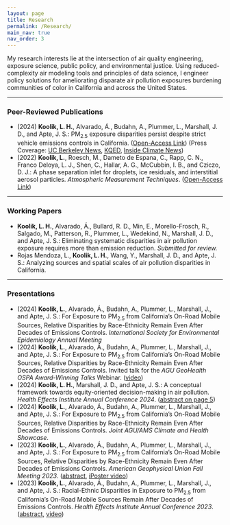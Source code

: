 ```yaml
---
layout: page
title: Research
permalink: /Research/
main_nav: true
nav_order: 3
---
```


<p>My research interests lie at the intersection of air quality engineering, exposure science, public policy, and environmental justice. Using reduced-complexity air modeling tools and principles of data science, I engineer policy solutions for ameliorating disparate air pollution exposures burdening communities of color in California and across the United States.</p>

<hr>

<h3>Peer-Reviewed Publications</h3>
<ul>
  <li>(2024) <b>Koolik, L. H.</b>, Alvarado, Á., Budahn, A., Plummer, L., Marshall, J. D., and Apte, J. S.: PM<sub>2.5</sub> exposure disparities persist despite strict vehicle emissions controls in California. (<a href="https://doi.org/10.1126/sciadv.adn8544">Open-Access Link</a>) (Press Coverage: <a href="https://news.berkeley.edu/2024/09/11/california-has-dramatically-improved-its-air-quality-but-racial-disparities-persist/">UC Berkeley News</a>, <a href="https://www.kqed.org/science/1994307/californians-are-breathing-far-less-vehicle-pollution-but-disparities-are-widening">KQED</a>, <a href="https://insideclimatenews.org/news/11092024/california-vehicle-emissions-exposure-disparity/">Inside Climate News</a>)</li>
  <li>(2022) <b>Koolik, L.</b>, Roesch, M., Dameto de Espana, C., Rapp, C. N., Franco Deloya, L. J., Shen, C., Hallar, A. G., McCubbin, I. B., and Cziczo, D. J.: A phase separation inlet for droplets, ice residuals, and interstitial aerosol particles. <i> Atmospheric Measurement Techniques</i>. (<a href="https://doi.org/10.5194/amt-15-3213-2022">Open-Access Link</a>)</li>
</ul>

<hr>

<h3>Working Papers</h3>
<ul>
  <li><b>Koolik, L. H.</b>, Alvarado, Á., Bullard, R. D., Min, E., Morello-Frosch, R., Salgado, M., Patterson, R., Plummer, L., Wedekind, N., Marshall, J. D., and Apte, J. S.: Eliminating systematic disparities in air pollution exposure requires more than emission reduction. <i>Submitted for review.</i> </li> 
  <li>Rojas Mendoza, L., <b>Koolik, L. H.</b>, Wang, Y., Marshall, J. D., and Apte, J. S.: Analyzing sources and spatial scales of air pollution disparities in California.</li>
</ul>

<hr>

<h3>Presentations</h3>
<ul>
  <li>(2024) <b>Koolik, L.</b>, Alvarado, Á., Budahn, A., Plummer, L., Marshall, J., and Apte, J. S.: For Exposure to PM<sub>2.5</sub> from California’s On-Road Mobile Sources, Relative Disparities by Race-Ethnicity Remain Even After Decades of Emissions Controls. <i>International Society for Environmental Epidemiology Annual Meeting</i></li>
  <li>(2024) <b>Koolik, L.</b>, Alvarado, Á., Budahn, A., Plummer, L., Marshall, J., and Apte, J. S.: For Exposure to PM<sub>2.5</sub> from California’s On-Road Mobile Sources, Relative Disparities by Race-Ethnicity Remain Even After Decades of Emissions Controls. Invited talk for the <i>AGU GeoHealth OSPA Award-Winning Talks</i> Webinar. (<a href="https://www.youtube.com/watch?v=LAqIPNALz8U">video</a>)</li>
  <li>(2024) <b>Koolik, L. H.</b>, Marshall, J. D., and Apte, J. S.: A conceptual framework towards equity-oriented decision-making in air pollution. <i> Health Effects Institute Annual Conference 2024</i>. (<a href="https://www.healtheffects.org/sites/default/files/2024-abstracts.pdf">abstract on page 5</a>)</li>
  <li>(2024) <b>Koolik, L.</b>, Alvarado, Á., Budahn, A., Plummer, L., Marshall, J., and Apte, J. S.: For Exposure to PM<sub>2.5</sub> from California’s On-Road Mobile Sources, Relative Disparities by Race-Ethnicity Remain Even After Decades of Emissions Controls. <i> Joint AGU/AMS Climate and Health Showcase</i>. </li>
  <li>(2023) <b>Koolik, L.</b>, Alvarado, Á., Budahn, A., Plummer, L., Marshall, J., and Apte, J. S.: For Exposure to PM<sub>2.5</sub> from California’s On-Road Mobile Sources, Relative Disparities by Race-Ethnicity Remain Even After Decades of Emissions Controls. <i> American Geophysical Union Fall Meeting 2023</i>. (<a href="https://agu.confex.com/agu/fm23/meetingapp.cgi/Paper/1353220">abstract</a>, <a href="https://agu23.ipostersessions.com/Default.aspx?s=FF-09-E2-4C-26-D4-09-E3-C2-CE-6B-CC-C2-18-BF-D0">iPoster video</a>)</li>
  <li>(2023) <b>Koolik, L.</b>, Alvarado, Á., Budahn, A., Plummer, L., Marshall, J., and Apte, J. S.: Racial-Ethnic Disparities in Exposure to PM<sub>2.5</sub> from California’s On-Road Mobile Sources Remain After Decades of Emissions Controls. <i> Health Effects Institute Annual Conference 2023</i>. (<a href="https://www.healtheffects.org/system/files/koolik-abstract-ac2023.pdf">abstract</a>, <a href="https://www.youtube.com/live/o81og34HRfw?si=4AH7Bvb-w2o41OHT">video</a>)</li>
</ul>

